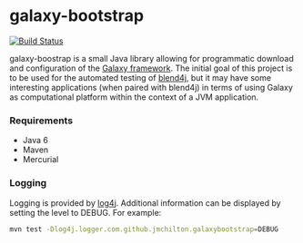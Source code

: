 galaxy-bootstrap
================

[![Build Status](https://travis-ci.org/jmchilton/galaxy-bootstrap.png?branch=master)](https://travis-ci.org/jmchilton/galaxy-bootstrap)

galaxy-boostrap is a small Java library allowing for programmatic
download and configuration of the [Galaxy
framework](http://galaxyproject.org). The initial goal of this project
is to be used for the automated testing of
[blend4j](http://github.com/jmchilton/blend4j), but it may have some
interesting applications (when paired with blend4j) in terms of using
Galaxy as computational platform within the context of a JVM
application.

### Requirements

- Java 6
- Maven 
- Mercurial

### Logging

Logging is provided by [log4j](http://logging.apache.org/log4j/).  Additional information can be displayed by setting the level to DEBUG.  For example:

```bash
mvn test -Dlog4j.logger.com.github.jmchilton.galaxybootstrap=DEBUG
```
